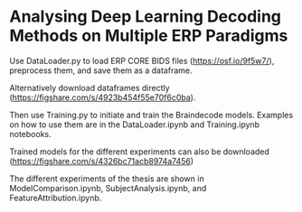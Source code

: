 # Analysing Deep Learning Decoding Methods on Multiple ERP Paradigms

Use DataLoader.py to load ERP CORE BIDS files (https://osf.io/9f5w7/), preprocess them, and save them as a dataframe.


Alternatively download dataframes directly (https://figshare.com/s/4923b454f55e70f6c0ba).


Then use Training.py to initiate and train the Braindecode models. Examples on how to use them are in the DataLoader.ipynb and Training.ipynb notebooks.


Trained models for the different experiments can also be downloaded (https://figshare.com/s/4326bc71acb8974a7456)


The different experiments of the thesis are shown in ModelComparison.ipynb, SubjectAnalysis.ipynb, and FeatureAttribution.ipynb.
